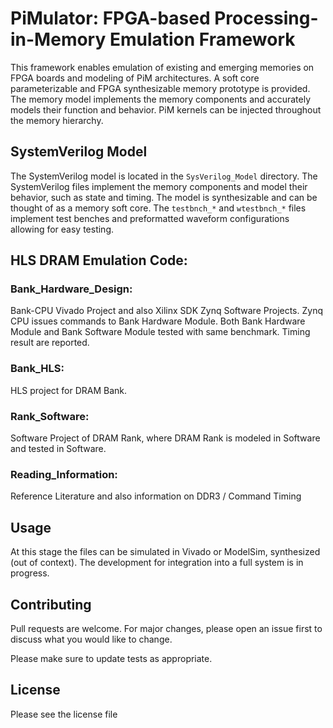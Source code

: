 # PiMulator: FPGA-based Processing-in-Memory Emulation Framework

This framework enables emulation of existing and emerging memories on FPGA boards and modeling of PiM architectures. A soft core parameterizable and FPGA synthesizable memory prototype is provided. The memory model implements the memory components and accurately models their function and behavior. PiM kernels can be injected throughout the memory hierarchy.

## SystemVerilog Model
The SystemVerilog model is located in the `SysVerilog_Model` directory. The SystemVerilog files implement the memory components and model their behavior, such as state and timing. The model is synthesizable and can be thought of as a memory soft core. The `testbnch_*` and `wtestbnch_*` files implement test benches and preformatted waveform configurations allowing for easy testing.

## HLS DRAM Emulation Code: 

### Bank_Hardware_Design:                               
Bank-CPU Vivado Project and also Xilinx SDK Zynq Software Projects. 
Zynq CPU issues commands to Bank Hardware Module. 
Both Bank Hardware Module and Bank Software Module tested with same benchmark.
Timing result are reported. 

### Bank_HLS: 
HLS project for DRAM Bank. 

### Rank_Software: 
Software Project of DRAM Rank, where DRAM Rank is modeled in Software and 
tested in Software. 

### Reading_Information:
Reference Literature and also information on DDR3 / Command Timing

## Usage

At this stage the files can be simulated in Vivado or ModelSim, synthesized (out of context). The development for integration into a full system is in progress.

## Contributing
Pull requests are welcome. For major changes, please open an issue first to discuss what you would like to change.

Please make sure to update tests as appropriate.

## License
Please see the license file
